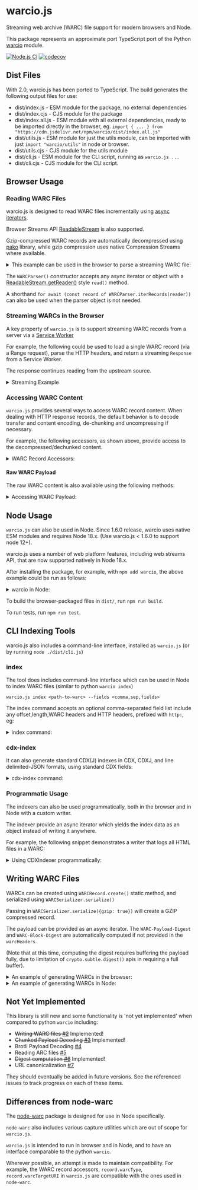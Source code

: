 # warcio.js

Streaming web archive (WARC) file support for modern browsers and Node.

This package represents an approximate port TypeScript port of the Python [warcio](https://github.com/webrecorder/warcio) module.

[![Node.js CI](https://github.com/webrecorder/warcio.js/actions/workflows/ci.yaml/badge.svg)](https://github.com/webrecorder/warcio.js/actions/workflows/ci.yaml)
[![codecov](https://codecov.io/gh/webrecorder/warcio.js/branch/master/graph/badge.svg)](https://codecov.io/gh/webrecorder/warcio.js)

## Dist Files

With 2.0, warcio.js has been ported to TypeScript. The build generates the following output files for use:

- dist/index.js - ESM module for the package, no external dependencies
- dist/index.cjs - CJS module for the package
- dist/index.all.js - ESM module with all external dependencies, ready to be imported directly in the browser, eg. `import { ... } from "https://cdn.jsdelivr.net/npm/warcio/dist/index.all.js"`
- dist/utils.js - ESM module for just the utils module, can be imported with just `import "warcio/utils"` in node or browser.
- dist/utils.cjs - CJS module for the utils module
- dist/cli.js - ESM module for the CLI script, running as `warcio.js ...`
- dist/cli.cjs - CJS module for the CLI script.

## Browser Usage

### Reading WARC Files

warcio.js is designed to read WARC files incrementally using [async iterators](https://developer.mozilla.org/en-US/docs/Web/JavaScript/Reference/Global_Objects/Symbol/asyncIterator).

Browser Streams API [ReadableStream](https://developer.mozilla.org/en-US/docs/Web/API/ReadableStream) is also supported.

Gzip-compressed WARC records are automatically decompressed using [pako](https://github.com/nodeca/pako) library, while gzip compression uses
native Compression Streams where available.

<details>
  <summary>This example can be used in the browser to parse a streaming WARC file:</summary>

```html
<script type="module">
  import { WARCParser } from "https://cdn.jsdelivr.net/npm/warcio/dist/index.all.js";


  async function readWARC(url) {
    const response = await fetch(url);

    const parser = new WARCParser(response.body);

    for await (const record of parser) {
      // ways to access warc data
      console.log(record.warcType);
      console.log(record.warcTargetURI);
      console.log(record.warcHeader("WARC-Target-URI"));
      console.log(record.warcHeaders.headers.get("WARC-Record-ID"));

      // iterator over WARC content one chunk at a time (as Uint8Array)
      for await (const chunk of record) {
        ...
      }

      // access content as text
      const text = await record.contentText();
    }
  }

  readWARC("https://example.com/path/to/mywarc.warc");
</script>
```

</details>

The `WARCParser()` constructor accepts any async iterator or object with a [ReadableStream.getReader()](https://developer.mozilla.org/en-US/docs/Web/API/ReadableStream/getReader) style `read()` method.

A shorthand `for await (const record of WARCParser.iterRecords(reader))` can also be used when the parser object is not needed.

### Streaming WARCs in the Browser

A key property of `warcio.js` is to support streaming WARC records from a server via a [Service Worker](https://developer.mozilla.org/en-US/docs/Web/API/Service_Worker_API/Using_Service_Workers)

For example, the following could be used to load a single WARC record (via a Range request), parse the HTTP headers, and return a streaming `Response` from a Service Worker.

The response continues reading from the upstream source.

<details>
  <summary>Streaming Example</summary>

```javascript
import { WARCParser } from "https://cdn.jsdelivr.net/npm/warcio/dist/index.all.js";

async function streamWARCRecord(url, offset, length) {
  const response = await fetch(url, {
    headers: { Range: `bytes=${offset}-${offset + length - 1}` },
  });

  const parser = new WARCParser(response.body);

  // parse WARC record, which includes WARC headers and HTTP headers
  const record = await parser.parse();

  // get the response options for Response constructor
  const { status, statusText, headers } = record.getResponseInfo();

  // get a ReadableStream from the WARC record and return streaming response
  return new Response(record.getReadableStream(), {
    status,
    statusText,
    headers,
  });
}
```

</details>

### Accessing WARC Content

`warcio.js` provides several ways to access WARC record content. When dealing with HTTP response records,
the default behavior is to decode transfer and content encoding, de-chunking and uncompressing if necessary.

For example, the following accessors, as shown above, provide access to the decompressed/dechunked content.

<details>
  <summary>WARC Record Accessors:</summary>

```javascript

  // iterate over each chunk (Uint8Array)
  for await (const chunk of record) {
    ...
  }

  // iterate over lines
  for await (const line of record.iterLines()) {
    ...
  }

  // read one line
  const line = await record.readline()

  // read entire contents as Uint8Array
  const payload = await record.readFully(true)

  // read entire contents as a String (calls readFully)
  const text = await record.contentText()

```

</details>

#### Raw WARC Payload

The raw WARC content is also available using the following methods:

<details>
  <summary>Accessing WARC Payload:</summary>

```javascript

  // iterate over each raw chunk (not dechunked or decompressed)
  for await (const chunk of record.reader) {
    ...
  }

  const rawPayload = await record.readFully(false)
```

The `readFully()` method can read either the raw or decoded content.
When using `readFully()`, the payload is stored in the record as `record.payload` so that it can be accessed again.

Note that decoded and raw access should not be mixed. Attempting to access raw data after beginning decoding will result in an exception:

```javascript
// read decoded line
const line = await record.readline();

// XX this will throw error, raw data no longer available
const full = await record.readFully(false);

// this is ok
const fullDecoded = await record.readFully(true);
```

</details>

## Node Usage

`warcio.js` can also be used in Node. Since 1.6.0 release, warcio uses native ESM modules and requires Node 18.x. (Use warcio.js < 1.6.0 to support node 12+).

warcio.js uses a number of web platform features, including web streams API, that are now supported natively in Node 18.x.

After installing the package, for example, with `npm add warcio`, the above example could be run as follows:

<details>
  <summary>warcio in Node:</summary>

```javascript
import { WARCParser } from "warcio";
import fs from "fs";

async function readWARC(filename) {
  const nodeStream = fs.createReadStream(filename);

  const parser = new WARCParser(nodeStream);

  for await (const record of parser) {
    // ways to access warc data
    console.log(record.warcType);
    console.log(record.warcTargetURI);
    console.log(record.warcHeader("WARC-Target-URI"));
    console.log(record.warcHeaders.headers.get("WARC-Record-ID"));

    // iterator over WARC content one chunk at a time (as Uint8Array)
    for await (const chunk of record) {
      ...
    }

    // OR, access content as text
    const text = await record.contentText();
  }
}
```

</details>

To build the browser-packaged files in `dist/`, run `npm run build`.

To run tests, run `npm run test`.

## CLI Indexing Tools

warcio.js also includes a command-line interface, installed as `warcio.js` (or by running `node ./dist/cli.js`)

### index

The tool does includes command-line interface which can be used in Node to index WARC files (similar to python `warcio index`)

```
warcio.js index <path-to-warc> --fields <comma,sep,fields>
```

The index command accepts an optional comma-separated field list include any offset,length,WARC headers and HTTP headers, prefixed with `http:`, eg:

<details>
  <summary>index command:</summary>

```shell
warcio.js index ./test/data/example.warc --fields warc-type,warc-target-uri,http:content-type,offset,length
{"warc-type":"warcinfo","offset":0,"length":484}
{"warc-type":"warcinfo","offset":484,"length":705}
{"warc-type":"response","warc-target-uri":"http://example.com/","http:content-type":"text/html","offset":1189,"length":1365}
{"warc-type":"request","warc-target-uri":"http://example.com/","offset":2554,"length":800}
{"warc-type":"revisit","warc-target-uri":"http://example.com/","http:content-type":"text/html","offset":3354,"length":942}
{"warc-type":"request","warc-target-uri":"http://example.com/","offset":4296,"length":800}
```

</details>

### cdx-index

It can also generate standard CDX(J) indexes in CDX, CDXJ, and line delimited-JSON formats, using standard CDX fields:

<details>
  <summary>cdx-index command:</summary>

```shell
warcio.js cdx-index <path-to-warc> --format cdxj
warcio.js cdx-index ./test/data/example.warc
com,example)/ 20170306040206 {"url":"http://example.com/","mime":"text/html","status":200,"digest":"G7HRM7BGOKSKMSXZAHMUQTTV53QOFSMK","length":1365,"offset":1189,"filename":"example.warc"}
com,example)/ 20170306040348 {"url":"http://example.com/","mime":"warc/revisit","status":200,"digest":"G7HRM7BGOKSKMSXZAHMUQTTV53QOFSMK","length":942,"offset":3354,"filename":"example.warc"
```

</details>

### Programmatic Usage

The indexers can also be used programmatically, both in the browser and in Node with a custom writer.

The indexer provide an async iterator which yields the index data as an object instead of writing it anywhere.

For example, the following snippet demonstrates a writer that logs all HTML files in a WARC:

<details>
  <summary>Using CDXIndexer programmatically:</summary>

```html
<script type="module">
  import { CDXIndexer } from "https://cdn.jsdelivr.net/npm/warcio/dist/index.all.js";

  async function indexWARC(url) {
    const response = await fetch(url);
    const indexer = new CDXIndexer();

    const files = [{ reader: response.body, filename: url }];

    for await (const cdx of indexer.iterIndex(files)) {
      if (cdx["mime"] === "text/html") {
        console.log(cdx["url"] + " is an HTML page");
      }
    }
  }

  indexWARC("https://example.com/path/to/mywarc.warc");
</script>
```

</details>

## Writing WARC Files

WARCs can be created using `WARCRecord.create()` static method, and serialized using `WARCSerializer.serialize()`

Passing in `WARCSerializer.serialize({gzip: true})` will create a GZIP compressed record.

The payload can be provided as an async iterator. The `WARC-Payload-Digest` and `WARC-Block-Digest` are automatically computed if not provided in the `warcHeaders`.

(Note that at this time, computing the digest requires buffering the payload fully, due to limitation of `crypto.subtle.digest()` apis in requiring a full buffer).

<details>
  <summary>An example of generating WARCs in the browser:</summary>

```html
<script type="module">
  import {
    WARCRecord,
    WARCSerializer,
  } from "https://cdn.jsdelivr.net/npm/warcio/dist/index.all.js";

  async function main() {
    // First, create a warcinfo record
    const warcVersion = "WARC/1.1";

    const info = {
      software: "warcio.js in browser",
    };
    const filename = "sample.warc";

    const warcinfo = await WARCRecord.createWARCInfo(
      { filename, warcVersion },
      info
    );

    const serializedWARCInfo = await WARCSerializer.serialize(warcinfo);

    // Create a sample response
    const url = "http://example.com/";
    const date = "2000-01-01T00:00:00Z";
    const type = "response";
    const headers = {
      "Custom-Header": "somevalue",
      "Content-Type": 'text/plain; charset="UTF-8"',
    };

    async function* content() {
      // content should be a Uint8Array, so encoding if emitting astring
      yield new TextEncoder().encode("sample content\n");
    }

    const record = await WARCRecord.create(
      { url, date, type, warcVersion, headers },
      content()
    );

    const serializedRecord = await WARCSerializer.serialize(record);

    console.log(new TextDecoder().decode(serializedWARCInfo));
    console.log(new TextDecoder().decode(serializedRecord));
  }

  main();
</script>
```

</details>

<details>
  <summary>An example of generating WARCs in Node:</summary>

```javascript
import { WARCRecord, WARCSerializer } from "warcio";

async function main() {
  // First, create a warcinfo record
  const warcVersion = "WARC/1.1";

  const info = {
    software: "warcio.js in node",
  };
  const filename = "sample.warc";

  const warcinfo = await WARCRecord.createWARCInfo(
    { filename, warcVersion },
    info
  );

  const serializedWARCInfo = await WARCSerializer.serialize(warcinfo);

  // Create a sample response
  const url = "http://example.com/";
  const date = "2000-01-01T00:00:00Z";
  const type = "response";
  const headers = {
    "Custom-Header": "somevalue",
    "Content-Type": 'text/plain; charset="UTF-8"',
  };

  async function* content() {
    // content should be a Uint8Array, so encoding if emitting astring
    yield new TextEncoder().encode("sample content\n");
  }

  const record = await WARCRecord.create(
    { url, date, type, warcVersion, headers },
    content()
  );

  const serializedRecord = await WARCSerializer.serialize(record);

  console.log(new TextDecoder().decode(serializedWARCInfo));
  console.log(new TextDecoder().decode(serializedRecord));
}

main();
```

</details>

## Not Yet Implemented

This library is still new and some functionality is 'not yet implemented' when compared to python `warcio` including:

- ~~Writing WARC files [#2](https://github.com/webrecorder/warcio.js/issues/2)~~ Implemented!
- ~~Chunked Payload Decoding [#3](https://github.com/webrecorder/warcio.js/issues/3)~~ Implemented!
- Brotli Payload Decoding [#4](https://github.com/webrecorder/warcio.js/issues/4)
- Reading ARC files [#5](https://github.com/webrecorder/warcio.js/issues/5)
- ~~Digest computation [#6](https://github.com/webrecorder/warcio.js/issues/6)~~ Implemented!
- URL canonicalization [#7](https://github.com/webrecorder/warcio.js/issues/7)

They should eventually be added in future versions. See the referenced issues to track progress on each of these items.

## Differences from node-warc

The [node-warc](https://github.com/N0taN3rd/node-warc) package is designed for use in Node specifically.

`node-warc` also includes various capture utilities which are out of scope for `warcio.js`.

`warcio.js` is intended to run in browser and in Node, and to have an interface comparable to the python `warcio`.

Wherever possible, an attempt is made to maintain compatibility. For example, the WARC record accessors, `record.warcType`, `record.warcTargetURI` in `warcio.js` are compatible with the ones used in `node-warc`.
